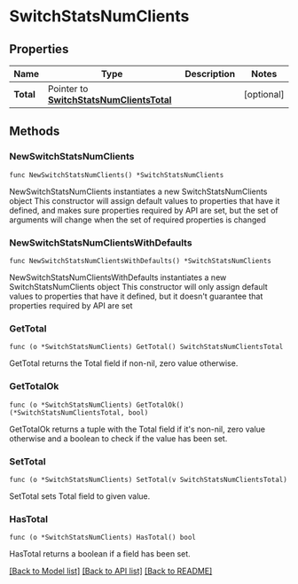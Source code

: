# SwitchStatsNumClients

## Properties

Name | Type | Description | Notes
------------ | ------------- | ------------- | -------------
**Total** | Pointer to [**SwitchStatsNumClientsTotal**](SwitchStatsNumClientsTotal.md) |  | [optional] 

## Methods

### NewSwitchStatsNumClients

`func NewSwitchStatsNumClients() *SwitchStatsNumClients`

NewSwitchStatsNumClients instantiates a new SwitchStatsNumClients object
This constructor will assign default values to properties that have it defined,
and makes sure properties required by API are set, but the set of arguments
will change when the set of required properties is changed

### NewSwitchStatsNumClientsWithDefaults

`func NewSwitchStatsNumClientsWithDefaults() *SwitchStatsNumClients`

NewSwitchStatsNumClientsWithDefaults instantiates a new SwitchStatsNumClients object
This constructor will only assign default values to properties that have it defined,
but it doesn't guarantee that properties required by API are set

### GetTotal

`func (o *SwitchStatsNumClients) GetTotal() SwitchStatsNumClientsTotal`

GetTotal returns the Total field if non-nil, zero value otherwise.

### GetTotalOk

`func (o *SwitchStatsNumClients) GetTotalOk() (*SwitchStatsNumClientsTotal, bool)`

GetTotalOk returns a tuple with the Total field if it's non-nil, zero value otherwise
and a boolean to check if the value has been set.

### SetTotal

`func (o *SwitchStatsNumClients) SetTotal(v SwitchStatsNumClientsTotal)`

SetTotal sets Total field to given value.

### HasTotal

`func (o *SwitchStatsNumClients) HasTotal() bool`

HasTotal returns a boolean if a field has been set.


[[Back to Model list]](../README.md#documentation-for-models) [[Back to API list]](../README.md#documentation-for-api-endpoints) [[Back to README]](../README.md)


